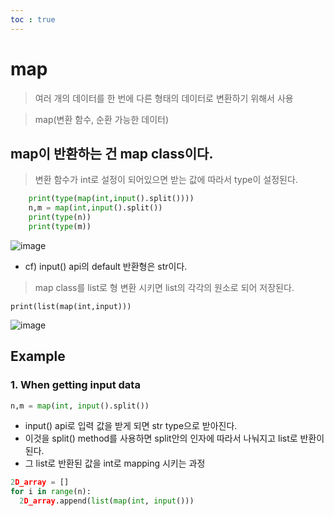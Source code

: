 ```yaml
---
toc : true
---
```


# map
> 여러 개의 데이터를 한 번에 다른 형태의 데이터로 변환하기 위해서 사용  

> map(변환 함수, 순환 가능한 데이터)   

## map이 반환하는 건 map class이다. 
> 변환 함수가 int로 설정이 되어있으면 받는 값에 따라서 type이 설정된다.
```python
    print(type(map(int,input().split()))) 
    n,m = map(int,input().split())
    print(type(n))  
    print(type(m))  
```
![image](https://user-images.githubusercontent.com/67637935/117431215-f3182100-af63-11eb-9282-bea1a570bb2c.png)   
  * cf) input() api의 default 반환형은 str이다.

> map class를 list로 형 변환 시키면 list의 각각의 원소로 되어 저장된다.
```
print(list(map(int,input)))
```
![image](https://user-images.githubusercontent.com/67637935/117431807-9cf7ad80-af64-11eb-94ce-33f2a08365eb.png)

## Example 
### 1. When getting input data
```python 
n,m = map(int, input().split())
```
* input() api로 입력 값을 받게 되면 str type으로 받아진다.
* 이것을 split() method를 사용하면 split안의 인자에 따라서 나눠지고 list로 반환이 된다. 
* 그 list로 반환된 값을 int로 mapping 시키는 과정
```python
2D_array = []
for i in range(n):
  2D_array.append(list(map(int, input()))
```

